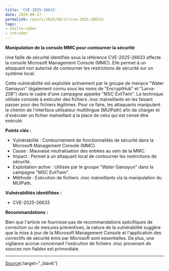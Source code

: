 ```yaml
---
title: 'CVE-2025-26633'
date: 2025-08-17
permalink: /posts/2025/08/17/cve-2025-26633/
tags:
- veille-cyber
- intruder
---
```

**Manipulation de la console MMC pour contourner la sécurité**

Une faille de sécurité identifiée sous la référence CVE-2025-26633 affecte la console Microsoft Management Console (MMC). Elle permet à un attaquant non autorisé de contourner les restrictions de sécurité sur un système local.

Cette vulnérabilité est exploitée activement par le groupe de menace "Water Gamayun" (également connu sous les noms de "EncryptHub" et "Larva-208") dans le cadre d'une campagne appelée "MSC EvilTwin". La technique utilisée consiste à exécuter des fichiers .msc malveillants en les faisant passer pour des fichiers légitimes. Pour ce faire, les attaquants manipulent le chemin de l'interface utilisateur multilingue (MUIPath) afin de charger et d'exécuter un fichier malveillant à la place de celui qui est censé être exécuté.

**Points clés :**

*   Vulnérabilité : Contournement de fonctionnalités de sécurité dans la Microsoft Management Console (MMC).
*   Cause : Mauvaise neutralisation des entrées au sein de la MMC.
*   Impact : Permet à un attaquant local de contourner les restrictions de sécurité.
*   Exploitation active : Utilisée par le groupe "Water Gamayun" dans la campagne "MSC EvilTwin".
*   Méthode : Exécution de fichiers .msc malveillants via la manipulation du MUIPath.

**Vulnérabilités identifiées :**

*   CVE-2025-26633

**Recommandations :**

Bien que l'article ne fournisse pas de recommandations spécifiques de correction ou de mesures préventives, la nature de la vulnérabilité suggère que la mise à jour de la Microsoft Management Console et l'application des correctifs de sécurité émis par Microsoft sont essentielles. De plus, une vigilance accrue concernant l'exécution de fichiers .msc provenant de sources non fiables est primordiale.

---
[Source](https://cvemon.intruder.io/cves/CVE-2025-26633){:target="_blank"}

